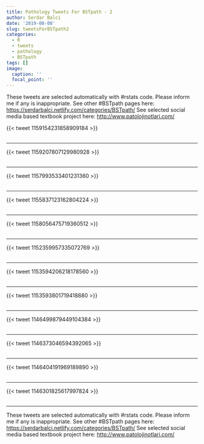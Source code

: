 ```yaml
---
title: Pathology Tweets For BSTpath - 2
author: Serdar Balci
date: '2019-08-08'
slug: tweetsForBSTpath2
categories:
  - R
  - tweets
  - pathology
  - BSTpath
tags: []
image:
  caption: ''
  focal_point: ''
---
```



These tweets are selected automatically with #rstats code. Please inform me if any is inappropriate.
See other #BSTpath pages here: https://serdarbalci.netlify.com/categories/BSTpath/ 
See selected social media based textbook project here: http://www.patolojinotlari.com/

{{< tweet 1159154231858909184 >}}
<br>
<br>
<hr>
{{< tweet 1159207807129980928 >}}
<br>
<br>
<hr>
{{< tweet 1157993533401231360 >}}
<br>
<br>
<hr>
{{< tweet 1155837123162804224 >}}
<br>
<br>
<hr>
{{< tweet 1158056475719360512 >}}
<br>
<br>
<hr>
{{< tweet 1152359957335072769 >}}
<br>
<br>
<hr>
{{< tweet 1153594206218178560 >}}
<br>
<br>
<hr>
{{< tweet 1153593801719418880 >}}
<br>
<br>
<hr>
{{< tweet 1146499879449104384 >}}
<br>
<br>
<hr>
{{< tweet 1146373046594392065 >}}
<br>
<br>
<hr>
{{< tweet 1146404191969189890 >}}
<br>
<br>
<hr>
{{< tweet 1146301825617997824 >}}
<br>
<br>
<hr>


These tweets are selected automatically with #rstats code. Please inform me if any is inappropriate.
See other #BSTpath pages here: https://serdarbalci.netlify.com/categories/BSTpath/ 
See selected social media based textbook project here: http://www.patolojinotlari.com/
